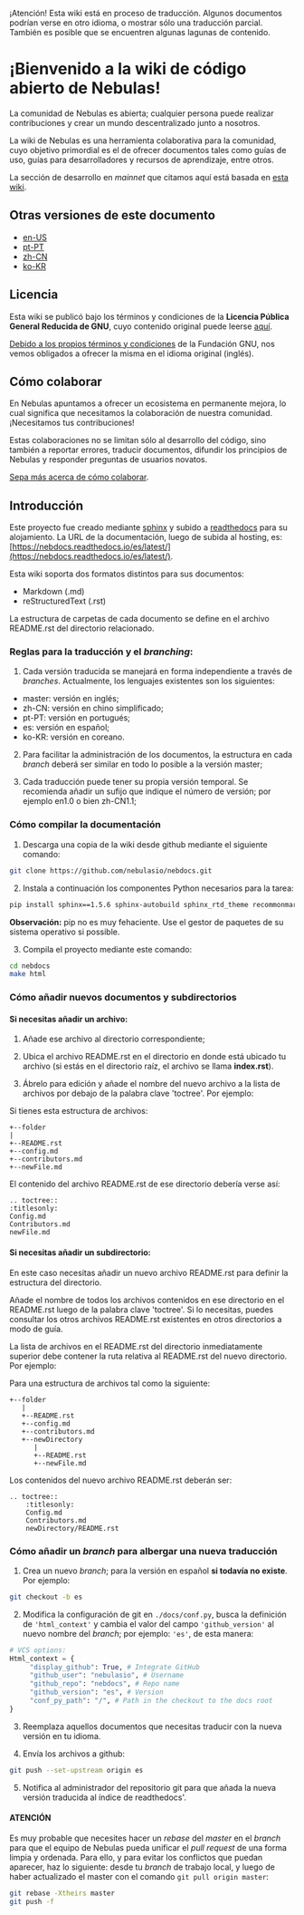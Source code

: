 ¡Atención! Esta wiki está en proceso de traducción. Algunos documentos podrían verse en otro idioma, o mostrar sólo una traducción parcial. También es posible que se encuentren algunas lagunas de contenido.

# ¡Bienvenido a la wiki de código abierto de Nebulas!

La comunidad de Nebulas es abierta; cualquier persona puede realizar contribuciones y crear un mundo descentralizado junto a nosotros.

La wiki de Nebulas es una herramienta colaborativa para la comunidad, cuyo objetivo primordial es el de ofrecer documentos tales como guías de uso, guías para desarrolladores y recursos de aprendizaje, entre otros.

La sección de desarrollo en _mainnet_ que citamos aquí está basada en [esta wiki](https://github.com/nebulasio/wiki).

## Otras versiones de este documento

* [en-US](https://github.com/nebulasio/nebdocs)
* [pt-PT](https://github.com/nebulasio/nebdocs/tree/pt-PT)
* [zh-CN](https://github.com/nebulasio/nebdocs/tree/zh-CN)
* [ko-KR](https://github.com/nebulasio/nebdocs/tree/ko-KR)

## Licencia

Esta wiki se publicó bajo los términos y condiciones de la **Licencia Pública General Reducida de GNU**, cuyo contenido original puede leerse [aquí](https://github.com/nebulasio/nebdocs/tree/es/LICENSE).

[Debido a los propios términos y condiciones](https://www.gnu.org/licenses/translations.es.html) de la Fundación GNU, nos vemos obligados a ofrecer la misma en el idioma original (inglés).

## Cómo colaborar

En Nebulas apuntamos a ofrecer un ecosistema en permanente mejora, lo cual significa que necesitamos la colaboración de nuestra comunidad. ¡Necesitamos tus contribuciones!

Estas colaboraciones no se limitan sólo al desarrollo del código, sino también a reportar errores, traducir documentos, difundir los principios de Nebulas y responder preguntas de usuarios novatos.

[Sepa más acerca de cómo colaborar](https://wiki.nebulas.io/es/latest/how-to-contribute.html).

## Introducción

Este proyecto fue creado mediante [sphinx](http://www.sphinx-doc.org/en/master/) y subido a [readthedocs](https://readthedocs.org/) para su alojamiento. La URL de la documentación, luego de subida al hosting, es: [https://nebdocs.readthedocs.io/es/latest/](https://nebdocs.readthedocs.io/es/latest/).

Esta wiki soporta dos formatos distintos para sus documentos:

* Markdown (.md)
* reStructuredText (.rst)

La estructura de carpetas de cada documento se define en el archivo README.rst del directorio relacionado.

### Reglas para la traducción y el _branching_:
1) Cada versión traducida se manejará en forma independiente a través de _branches_. Actualmente, los lenguajes existentes son los siguientes:

* master: versión en inglés;
* zh-CN: versión en chino simplificado;
* pt-PT: versión en portugués;
* es: versión en español;
* ko-KR: versión en coreano.

2) Para facilitar la administración de los documentos, la estructura en cada _branch_ deberá ser similar en todo lo posible a la versión master;

3) Cada traducción puede tener su propia versión temporal. Se recomienda añadir un sufijo que indique el número de versión; por ejemplo en1.0 o bien zh-CN1.1;

### Cómo compilar la documentación

1) Descarga una copia de la wiki desde github mediante el siguiente comando:

```bash
git clone https://github.com/nebulasio/nebdocs.git
```

2) Instala a continuación los componentes Python necesarios para la tarea:

```bash
pip install sphinx==1.5.6 sphinx-autobuild sphinx_rtd_theme recommonmark sphinx_markdown_tables
```
**Observación:** pip no es muy fehaciente. Use el gestor de paquetes de su sistema operativo si possible.

3) Compila el proyecto mediante este comando:

```bash
cd nebdocs
make html
```

### Cómo añadir nuevos documentos y subdirectorios

#### Si necesitas añadir un archivo:

1) Añade ese archivo al directorio correspondiente;

2) Ubica el archivo README.rst en el directorio en donde está ubicado tu archivo (si estás en el directorio raíz, el archivo se llama **index.rst**).

3) Ábrelo para edición y añade el nombre del nuevo archivo a la lista de archivos por debajo de la palabra clave 'toctree'. Por ejemplo:

Si tienes esta estructura de archivos:

    +--folder
    |
    +--README.rst
    +--config.md
    +--contributors.md
    +--newFile.md

El contenido del archivo README.rst de ese directorio debería verse así:

    .. toctree::
    :titlesonly:
    Config.md
    Contributors.md
    newFile.md

#### Si necesitas añadir un subdirectorio:

En este caso necesitas añadir un nuevo archivo README.rst para definir la estructura del directorio.

Añade el nombre de todos los archivos contenidos en ese directorio en el README.rst luego de la palabra clave 'toctree'. Si lo necesitas, puedes consultar los otros archivos README.rst existentes en otros directorios a modo de guía.

La lista de archivos en el README.rst del directorio inmediatamente superior debe contener la ruta relativa al README.rst del nuevo directorio. Por ejemplo:

Para una estructura de archivos tal como la siguiente:


    +--folder
       |
       +--README.rst
       +--config.md
       +--contributors.md
       +--newDirectory
          |
          +--README.rst
          +--newFile.md

Los contenidos del nuevo archivo README.rst deberán ser:

    .. toctree::
        :titlesonly:
        Config.md
        Contributors.md
        newDirectory/README.rst

### Cómo añadir un _branch_ para albergar una nueva traducción

1) Crea un nuevo _branch_; para la versión en español **si todavía no existe**. Por ejemplo:

```bash
git checkout -b es
```

2) Modifica la configuración de git en ```./docs/conf.py```, busca la definición de ```'html_context'```  y cambia el valor del campo ```'github_version'``` al nuevo nombre del _branch_; por ejemplo: ```'es'```, de esta manera:

```python
# VCS options:
Html_context = {
     "display_github": True, # Integrate GitHub
     "github_user": "nebulasio", # Username
     "github_repo": "nebdocs", # Repo name
     "github_version": "es", # Version
     "conf_py_path": "/", # Path in the checkout to the docs root
}
```

3) Reemplaza aquellos documentos que necesitas traducir con la nueva versión en tu idioma.

4) Envía los archivos a github:

```bash
git push --set-upstream origin es
```

5) Notifica al administrador del repositorio git para que añada la nueva versión traducida al índice de readthedocs'.

#### ATENCIÓN

Es muy probable que necesites hacer un _rebase_ del _master_ en el _branch_ para que el equipo de Nebulas pueda unificar el _pull request_ de una forma limpia y ordenada. Para ello, y para evitar los conflictos que puedan aparecer, haz lo siguiente: desde tu _branch_ de trabajo local, y luego de haber actualizado el master con el comando ```git pull origin master```:

```bash
git rebase -Xtheirs master
git push -f
```
